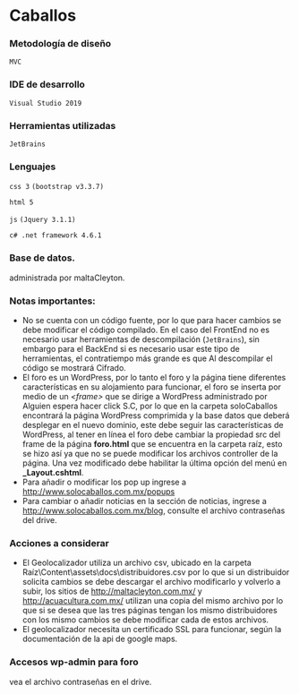 # Caballos
### Metodología de diseño 
 `MVC`
### IDE de desarrollo
`Visual Studio 2019`

### Herramientas utilizadas
`JetBrains`

### Lenguajes
`css 3` `(bootstrap v3.3.7)`

`html 5` 

`js` `(Jquery 3.1.1)`

`c# .net framework 4.6.1`

### Base de datos.

administrada por maltaCleyton.

### Notas importantes:

- No se cuenta con un código fuente, por lo que para hacer cambios se debe modificar el código compilado. En el caso del FrontEnd no es necesario usar herramientas de descompilación (`JetBrains`), sin embargo para el BackEnd si es necesario usar este tipo de herramientas, el contratiempo más grande es que Al descompilar el código se mostrará Cifrado.
- El foro es un WordPress, por lo tanto el foro y la página tiene diferentes características en su alojamiento para funcionar, el foro se inserta por medio de un *\<frame\>* que se dirige a WordPress administrado por Alguien espera hacer click S.C, por lo que en la carpeta soloCaballos encontrará la página WordPress comprimida y la base datos que deberá desplegar en el nuevo dominio, este debe seguir las características de WordPress, al tener en línea el foro debe cambiar la propiedad src del frame de la página **foro.html** que se encuentra en la carpeta raíz, esto se hizo así ya que no se puede modificar los archivos controller de la página. Una vez modificado debe habilitar la última opción del menú  en **_Layout.cshtml**.
- Para añadir o modificar los pop up ingrese a http://www.solocaballos.com.mx/popups
- Para cambiar o añadir noticias en la sección de noticias, ingrese a http://www.solocaballos.com.mx/blog, consulte el archivo contraseñas del drive.

### Acciones a considerar 

- El Geolocalizador utiliza un archivo csv, ubicado en la carpeta Raíz\Content\assets\docs\distribuidores.csv por lo que si un distribuidor solicita cambios se debe descargar el archivo modificarlo y volverlo a subir, los sitios de http://maltacleyton.com.mx/ y http://acuacultura.com.mx/ utilizan una copia del mismo archivo por lo que si se desea que las tres páginas tengan los mismo distribuidores con los mismo cambios se debe modificar cada de estos archivos.
- El geolocalizador necesita un certificado SSL para funcionar, según la documentación de la api de google maps.

### Accesos wp-admin para foro
vea el archivo contraseñas en el drive.
